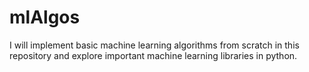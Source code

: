 # mlAlgos

I will implement basic machine learning algorithms from scratch in this repository and explore important machine learning libraries in python.
